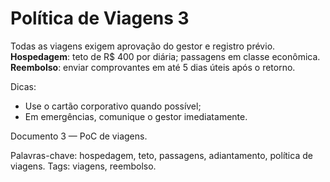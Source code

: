 # Política de Viagens 3

Todas as viagens exigem aprovação do gestor e registro prévio. 
**Hospedagem**: teto de R$ 400 por diária; passagens em classe econômica.
**Reembolso**: enviar comprovantes em até 5 dias úteis após o retorno.

Dicas:
- Use o cartão corporativo quando possível;
- Em emergências, comunique o gestor imediatamente.

Documento 3 — PoC de viagens.

Palavras-chave: hospedagem, teto, passagens, adiantamento, política de viagens.
Tags: viagens, reembolso.

